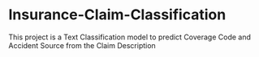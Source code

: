 # Insurance-Claim-Classification
This project is a Text Classification model to predict Coverage Code and Accident Source from the Claim Description
